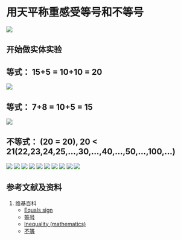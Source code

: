 # 用天平称重感受等号和不等号

![](/images/一年级(学龄前)/用天平称重感受等号和不等号/0a1.jpg)

## 开始做实体实验

## 等式： 15+5 = 10+10 = 20

![](/images/一年级(学龄前)/用天平称重感受等号和不等号/1a1.jpg)

## 等式： 7+8 = 10+5 = 15

![](/images/一年级(学龄前)/用天平称重感受等号和不等号/2a1.jpg)

## 不等式： (20 = 20), 20 < 21(22,23,24,25,...,30,...,40,...,50,...,100,...)

![](/images/一年级(学龄前)/用天平称重感受等号和不等号/3a1.jpg)
![](/images/一年级(学龄前)/用天平称重感受等号和不等号/3a2.jpg)
![](/images/一年级(学龄前)/用天平称重感受等号和不等号/3a3.jpg)
![](/images/一年级(学龄前)/用天平称重感受等号和不等号/3a4.jpg)
![](/images/一年级(学龄前)/用天平称重感受等号和不等号/3a5.jpg)
![](/images/一年级(学龄前)/用天平称重感受等号和不等号/3a6.jpg)
![](/images/一年级(学龄前)/用天平称重感受等号和不等号/3a7.jpg)
![](/images/一年级(学龄前)/用天平称重感受等号和不等号/3a8.jpg)
![](/images/一年级(学龄前)/用天平称重感受等号和不等号/3a9.jpg)
![](/images/一年级(学龄前)/用天平称重感受等号和不等号/3a10.jpg)

## 参考文献及资料

1. 维基百科
	- [Equals sign](https://en.wikipedia.org/wiki/Equals_sign) 
	- [等号](https://zh.wikipedia.org/wiki/%E7%AD%89%E5%8F%B7) 
	- [Inequality (mathematics)](https://en.wikipedia.org/wiki/Inequality_(mathematics))
	- [不等](https://zh.wikipedia.org/wiki/%E4%B8%8D%E7%AD%89)
